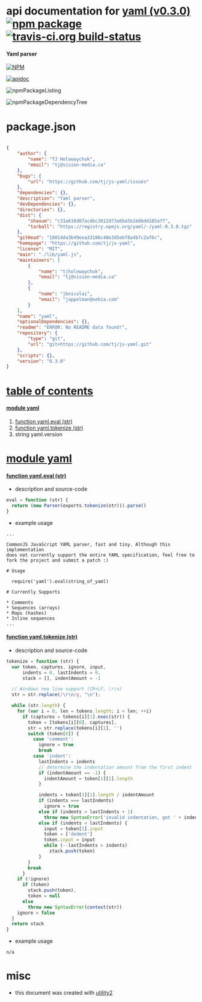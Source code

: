 # api documentation for  [yaml (v0.3.0)](https://github.com/tj/js-yaml)  [![npm package](https://img.shields.io/npm/v/npmdoc-yaml.svg?style=flat-square)](https://www.npmjs.org/package/npmdoc-yaml) [![travis-ci.org build-status](https://api.travis-ci.org/npmdoc/node-npmdoc-yaml.svg)](https://travis-ci.org/npmdoc/node-npmdoc-yaml)
#### Yaml parser

[![NPM](https://nodei.co/npm/yaml.png?downloads=true)](https://www.npmjs.com/package/yaml)

[![apidoc](https://npmdoc.github.io/node-npmdoc-yaml/build/screenCapture.buildNpmdoc.browser._2Fhome_2Ftravis_2Fbuild_2Fnpmdoc_2Fnode-npmdoc-yaml_2Ftmp_2Fbuild_2Fapidoc.html.png)](https://npmdoc.github.io/node-npmdoc-yaml/build/apidoc.html)

![npmPackageListing](https://npmdoc.github.io/node-npmdoc-yaml/build/screenCapture.npmPackageListing.svg)

![npmPackageDependencyTree](https://npmdoc.github.io/node-npmdoc-yaml/build/screenCapture.npmPackageDependencyTree.svg)



# package.json

```json

{
    "author": {
        "name": "TJ Holowaychuk",
        "email": "tj@vision-media.ca"
    },
    "bugs": {
        "url": "https://github.com/tj/js-yaml/issues"
    },
    "dependencies": {},
    "description": "Yaml parser",
    "devDependencies": {},
    "directories": {},
    "dist": {
        "shasum": "c31a616d07acdbc2012d73a6ba5b1b0bdd185a7f",
        "tarball": "https://registry.npmjs.org/yaml/-/yaml-0.3.0.tgz"
    },
    "gitHead": "18814da3b49eea33186c48e3d5ebf8a4b7c2af6c",
    "homepage": "https://github.com/tj/js-yaml",
    "license": "MIT",
    "main": "./lib/yaml.js",
    "maintainers": [
        {
            "name": "tjholowaychuk",
            "email": "tj@vision-media.ca"
        },
        {
            "name": "jbnicolai",
            "email": "jappelman@xebia.com"
        }
    ],
    "name": "yaml",
    "optionalDependencies": {},
    "readme": "ERROR: No README data found!",
    "repository": {
        "type": "git",
        "url": "git+https://github.com/tj/js-yaml.git"
    },
    "scripts": {},
    "version": "0.3.0"
}
```



# <a name="apidoc.tableOfContents"></a>[table of contents](#apidoc.tableOfContents)

#### [module yaml](#apidoc.module.yaml)
1.  [function <span class="apidocSignatureSpan">yaml.</span>eval (str)](#apidoc.element.yaml.eval)
1.  [function <span class="apidocSignatureSpan">yaml.</span>tokenize (str)](#apidoc.element.yaml.tokenize)
1.  string <span class="apidocSignatureSpan">yaml.</span>version



# <a name="apidoc.module.yaml"></a>[module yaml](#apidoc.module.yaml)

#### <a name="apidoc.element.yaml.eval"></a>[function <span class="apidocSignatureSpan">yaml.</span>eval (str)](#apidoc.element.yaml.eval)
- description and source-code
```javascript
eval = function (str) {
  return (new Parser(exports.tokenize(str))).parse()
}
```
- example usage
```shell
...

CommonJS JavaScript YAML parser, fast and tiny. Although this implementation
does not currently support the entire YAML specification, feel free to
fork the project and submit a patch :)

# Usage

  require('yaml').eval(string_of_yaml)

# Currently Supports

* Comments
* Sequences (arrays)
* Maps (hashes)
* Inline sequences
...
```

#### <a name="apidoc.element.yaml.tokenize"></a>[function <span class="apidocSignatureSpan">yaml.</span>tokenize (str)](#apidoc.element.yaml.tokenize)
- description and source-code
```javascript
tokenize = function (str) {
  var token, captures, ignore, input,
      indents = 0, lastIndents = 0,
      stack = [], indentAmount = -1

  // Windows new line support (CR+LF, \r\n)
  str = str.replace(/\r\n/g, "\n");

  while (str.length) {
    for (var i = 0, len = tokens.length; i < len; ++i)
      if (captures = tokens[i][1].exec(str)) {
        token = [tokens[i][0], captures],
        str = str.replace(tokens[i][1], '')
        switch (token[0]) {
          case 'comment':
            ignore = true
            break
          case 'indent':
            lastIndents = indents
            // determine the indentation amount from the first indent
            if (indentAmount == -1) {
              indentAmount = token[1][1].length
            }

            indents = token[1][1].length / indentAmount
            if (indents === lastIndents)
              ignore = true
            else if (indents > lastIndents + 1)
              throw new SyntaxError('invalid indentation, got ' + indents + ' instead of ' + (lastIndents + 1))
            else if (indents < lastIndents) {
              input = token[1].input
              token = ['dedent']
              token.input = input
              while (--lastIndents > indents)
                stack.push(token)
            }
        }
        break
      }
    if (!ignore)
      if (token)
        stack.push(token),
        token = null
      else
        throw new SyntaxError(context(str))
    ignore = false
  }
  return stack
}
```
- example usage
```shell
n/a
```



# misc
- this document was created with [utility2](https://github.com/kaizhu256/node-utility2)
